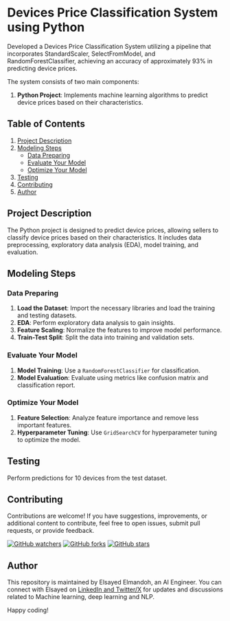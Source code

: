 # Devices Price Classification System using Python

Developed a Devices Price Classification System utilizing a pipeline that incorporates StandardScaler, SelectFromModel, and RandomForestClassifier, achieving an accuracy of approximately 93% in predicting device prices.

The system consists of two main components:

1. **Python Project**: Implements machine learning algorithms to predict device prices based on their characteristics.

## Table of Contents

1. [Project Description](#project-description)
2. [Modeling Steps](#modeling-steps)
    - [Data Preparing](#data-preparing)
    - [Evaluate Your Model](#evaluate-your-model)
    - [Optimize Your Model](#optimize-your-model)
3. [Testing](#testing)
4. [Contributing](#contributing)
5. [Author](#author)

## Project Description

The Python project is designed to predict device prices, allowing sellers to classify device prices based on their characteristics. It includes data preprocessing, exploratory data analysis (EDA), model training, and evaluation.

## Modeling Steps

### Data Preparing

1. **Load the Dataset**: Import the necessary libraries and load the training and testing datasets.
2. **EDA**: Perform exploratory data analysis to gain insights.
3. **Feature Scaling**: Normalize the features to improve model performance.
4. **Train-Test Split**: Split the data into training and validation sets.

### Evaluate Your Model

1. **Model Training**: Use a `RandomForestClassifier` for classification.
2. **Model Evaluation**: Evaluate using metrics like confusion matrix and classification report.

### Optimize Your Model

1. **Feature Selection**: Analyze feature importance and remove less important features.
2. **Hyperparameter Tuning**: Use `GridSearchCV` for hyperparameter tuning to optimize the model.

## Testing

Perform predictions for 10 devices from the test dataset.

## Contributing

Contributions are welcome! If you have suggestions, improvements, or additional content to contribute, feel free to open issues, submit pull requests, or provide feedback. 

[![GitHub watchers](https://img.shields.io/github/watchers/elsayedelmandoh/naive-bayes-LSTM-for-sentiment-analysis-NLP-widebot.svg?style=social&label=Watch)](https://GitHub.com/elsayedelmandoh/naive-bayes-LSTM-for-sentiment-analysis-NLP-widebot/watchers/?WT.mc_id=academic-105485-koreyst)
[![GitHub forks](https://img.shields.io/github/forks/elsayedelmandoh/naive-bayes-LSTM-for-sentiment-analysis-NLP-widebot.svg?style=social&label=Fork)](https://GitHub.com/elsayedelmandoh/naive-bayes-LSTM-for-sentiment-analysis-NLP-widebot/network/?WT.mc_id=academic-105485-koreyst)
[![GitHub stars](https://img.shields.io/github/stars/elsayedelmandoh/naive-bayes-LSTM-for-sentiment-analysis-NLP-widebot.svg?style=social&label=Star)](https://GitHub.com/elsayedelmandoh/naive-bayes-LSTM-for-sentiment-analysis-NLP-widebot/stargazers/?WT.mc_id=academic-105485-koreyst)

## Author

This repository is maintained by Elsayed Elmandoh, an AI Engineer. You can connect with Elsayed on [LinkedIn and Twitter/X](https://linktr.ee/elsayedelmandoh) for updates and discussions related to Machine learning, deep learning and NLP.

Happy coding!

